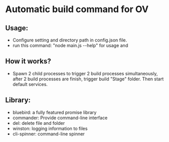 # Automatic build command for OV

## Usage:
- Configure setting and directory path in config.json file.
- run this command: "node main.js --help" for usage and 

## How it works?
- Spawn 2 child processes to trigger 2 build processes simultaneously, after 2 build processes are finish, trigger build "Stage" folder. Then start default services.

## Library:
- bluebird: a fully featured promise library
- commander: Provide command-line interface
- del: delete file and folder
- winston: logging information to files
- cli-spinner: command-line spinner